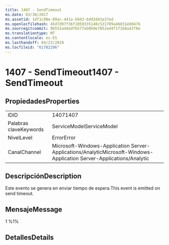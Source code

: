 ```yaml
---
title: 1407 - SendTimeout
ms.date: 03/30/2017
ms.assetid: 1df1c98e-89ac-441a-b943-6dd2d41a37ed
ms.openlocfilehash: 45d7d97f36f1059335148c531709a46831e60476
ms.sourcegitcommit: 9b552addadfb57fab0b9e7852ed4f1f1b8a42f8e
ms.translationtype: MT
ms.contentlocale: es-ES
ms.lasthandoff: 04/23/2019
ms.locfileid: "61782296"
---
```

# <a name="1407---sendtimeout"></a><span data-ttu-id="5b643-102">1407 - SendTimeout</span><span class="sxs-lookup"><span data-stu-id="5b643-102">1407 - SendTimeout</span></span>
## <a name="properties"></a><span data-ttu-id="5b643-103">Propiedades</span><span class="sxs-lookup"><span data-stu-id="5b643-103">Properties</span></span>  
  
|||  
|-|-|  
|<span data-ttu-id="5b643-104">ID</span><span class="sxs-lookup"><span data-stu-id="5b643-104">ID</span></span>|<span data-ttu-id="5b643-105">1407</span><span class="sxs-lookup"><span data-stu-id="5b643-105">1407</span></span>|  
|<span data-ttu-id="5b643-106">Palabras clave</span><span class="sxs-lookup"><span data-stu-id="5b643-106">Keywords</span></span>|<span data-ttu-id="5b643-107">ServiceModel</span><span class="sxs-lookup"><span data-stu-id="5b643-107">ServiceModel</span></span>|  
|<span data-ttu-id="5b643-108">Nivel</span><span class="sxs-lookup"><span data-stu-id="5b643-108">Level</span></span>|<span data-ttu-id="5b643-109">Error</span><span class="sxs-lookup"><span data-stu-id="5b643-109">Error</span></span>|  
|<span data-ttu-id="5b643-110">Canal</span><span class="sxs-lookup"><span data-stu-id="5b643-110">Channel</span></span>|<span data-ttu-id="5b643-111">Microsoft-Windows-Application Server-Applications/Analytic</span><span class="sxs-lookup"><span data-stu-id="5b643-111">Microsoft-Windows-Application Server-Applications/Analytic</span></span>|  
  
## <a name="description"></a><span data-ttu-id="5b643-112">Descripción</span><span class="sxs-lookup"><span data-stu-id="5b643-112">Description</span></span>  
 <span data-ttu-id="5b643-113">Este evento se genera en enviar tiempo de espera.</span><span class="sxs-lookup"><span data-stu-id="5b643-113">This event is emitted on send timeout.</span></span>  
  
## <a name="message"></a><span data-ttu-id="5b643-114">Mensaje</span><span class="sxs-lookup"><span data-stu-id="5b643-114">Message</span></span>  
 <span data-ttu-id="5b643-115">1 %</span><span class="sxs-lookup"><span data-stu-id="5b643-115">1%</span></span>  
  
## <a name="details"></a><span data-ttu-id="5b643-116">Detalles</span><span class="sxs-lookup"><span data-stu-id="5b643-116">Details</span></span>
